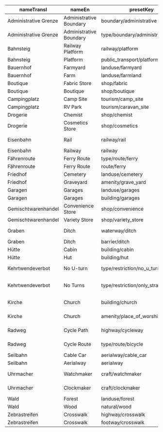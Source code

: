 |nameTransl|nameEn|presetKey|searchable|icon|tags0|tags1|tags2|tags3|tags4|geometryArea|geometryLine|geometryPoint|geometryVertex|geometryRelation|
| ------ | ------ | ------ | ------ | ------ | ------ | ------ | ------ | ------ | ------ | ------ | ------ | ------ | ------ | ------ |
|Administrative Grenze|Administrative Boundary|boundary/administrative| | |boundary=administrative| | | | | |line| | | |
|Administrative Grenze|Administrative Boundary|type/boundary/administrative| |boundary|type=boundary|boundary=administrative| | | | | | | |relation|
|Bahnsteig|Railway Platform|railway/platform| | |railway=platform| | | | |area|line|point|vertex| |
|Bahnsteig|Platform|public_transport/platform| | |public_transport=platform| | | | |area|line|point|vertex| |
|Bauernhof|Farmyard|landuse/farmyard| |farm|landuse=farmyard| | | | |area| |point| | |
|Bauernhof|Farm|landuse/farmland| |farm|landuse=farmland| | | | |area| |point| | |
|Boutique|Fabric Store|shop/fabric| |shop|shop=fabric| | | | |area| |point| | |
|Boutique|Boutique|shop/boutique| |shop|shop=boutique| | | | |area| |point| | |
|Campingplatz|Camp Site|tourism/camp_site| |campsite|tourism=camp_site| | | | |area| |point|vertex| |
|Campingplatz|RV Park|tourism/caravan_site| | |tourism=caravan_site| | | | |area| |point|vertex| |
|Drogerie|Chemist|shop/chemist| |chemist|shop=chemist| | | | |area| |point| | |
|Drogerie|Cosmetics Store|shop/cosmetics| |shop|shop=cosmetics| | | | |area| |point| | |
|Eisenbahn|Rail|railway/rail| |railway-rail|railway=rail| | | | | |line| | | |
|Eisenbahn|Railway|railway| | |railway=*| | | | |area|line|point|vertex| |
|Fährenroute|Ferry Route|type/route/ferry| |route-ferry|type=route|route=ferry| | | | | | | |relation|
|Fährenroute|Ferry Route|route/ferry| |ferry|route=ferry| | | | | |line| | | |
|Friedhof|Cemetery|landuse/cemetery| |cemetery|landuse=cemetery| | | | |area| |point|vertex| |
|Friedhof|Graveyard|amenity/grave_yard| |cemetery|amenity=grave_yard| | | | |area| |point| | |
|Garagen|Garages|landuse/garages| | |landuse=garages| | | | |area| | | | |
|Garagen|Garages|building/garages| |warehouse|building=garages| | | | |area| |point| | |
|Gemischtwarenhandel|Convenience Store|shop/convenience| |shop|shop=convenience| | | | |area| |point| | |
|Gemischtwarenhandel|Variety Store|shop/variety_store| |shop|shop=variety_store| | | | |area| |point| | |
|Graben|Ditch|waterway/ditch| |waterway-ditch|waterway=ditch| | | | | |line| | | |
|Graben|Ditch|barrier/ditch| | |barrier=ditch| | | | |area|line| | | |
|Hütte|Cabin|building/cabin| |building|building=cabin| | | | |area| |point| | |
|Hütte|Hut|building/hut| | |building=hut| | | | |area| |point| | |
|Kehrtwendeverbot|No U-turn|type/restriction/no_u_turn| |restriction-no-u-turn|type=restriction|restriction=no_u_turn| | | | | | | |relation|
|Kehrtwendeverbot|No Turns|type/restriction/only_straight_on| |restriction-only-straight-on|type=restriction|restriction=only_straight_on| | | | | | | |relation|
|Kirche|Church|building/church| |place-of-worship|building=church| | | | |area| |point| | |
|Kirche|Church|amenity/place_of_worship/christian| |religious-christian|amenity=place_of_worship|religion=christian| | | |area| |point| | |
|Radweg|Cycle Path|highway/cycleway| |highway-cycleway|highway=cycleway| | | | | |line| | | |
|Radweg|Cycle Route|type/route/bicycle| |route-bicycle|type=route|route=bicycle| | | | | | | |relation|
|Seilbahn|Cable Car|aerialway/cable_car| | |aerialway=cable_car| | | | | |line| | | |
|Seilbahn|Aerialway|aerialway| | |aerialway=*| | | | | |line|point|vertex| |
|Uhrmacher|Watchmaker|craft/watchmaker| |circle-stroked|craft=watchmaker| | | | |area| |point| | |
|Uhrmacher|Clockmaker|craft/clockmaker| |circle-stroked|craft=clockmaker| | | | |area| |point| | |
|Wald|Forest|landuse/forest| |park2|landuse=forest| | | | |area| |point| | |
|Wald|Wood|natural/wood| |park2|natural=wood| | | | |area| |point| | |
|Zebrastreifen|Crosswalk|highway/crosswalk| | |highway=crossing|crossing=zebra| | | | | | |vertex| |
|Zebrastreifen|Crosswalk|footway/crosswalk| | |highway=footway|footway=crossing|crossing=zebra| | | |line| | | |
